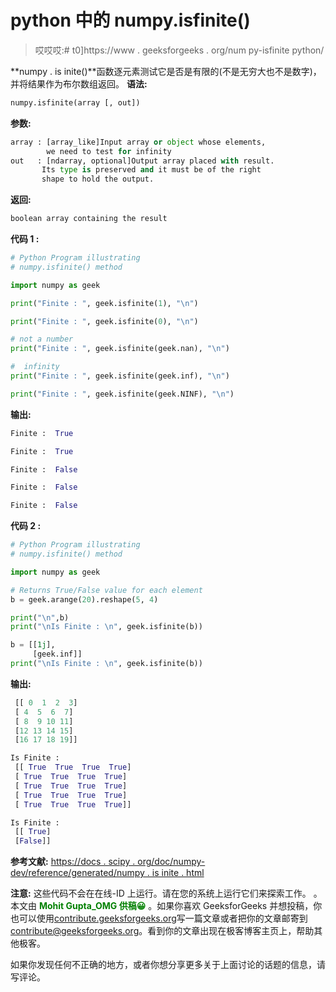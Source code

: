 # python 中的 numpy.isfinite()

> 哎哎哎:# t0]https://www . geeksforgeeks . org/num py-isfinite python/

**numpy . is inite()**函数逐元素测试它是否是有限的(不是无穷大也不是数字)，并将结果作为布尔数组返回。
**语法:**

```py
numpy.isfinite(array [, out])
```

**参数:**

```py
array : [array_like]Input array or object whose elements, 
        we need to test for infinity
out   : [ndarray, optional]Output array placed with result.
       Its type is preserved and it must be of the right 
       shape to hold the output.

```

**返回:**

```py
boolean array containing the result

```

**代码 1 :**

```py
# Python Program illustrating
# numpy.isfinite() method

import numpy as geek 

print("Finite : ", geek.isfinite(1), "\n")

print("Finite : ", geek.isfinite(0), "\n")

# not a number
print("Finite : ", geek.isfinite(geek.nan), "\n")

#  infinity
print("Finite : ", geek.isfinite(geek.inf), "\n")

print("Finite : ", geek.isfinite(geek.NINF), "\n")  
```

**输出:**

```py
Finite :  True 

Finite :  True 

Finite :  False 

Finite :  False 

Finite :  False 

```

**代码 2 :**

```py
# Python Program illustrating
# numpy.isfinite() method

import numpy as geek 

# Returns True/False value for each element 
b = geek.arange(20).reshape(5, 4)

print("\n",b)
print("\nIs Finite : \n", geek.isfinite(b))

b = [[1j], 
     [geek.inf]]
print("\nIs Finite : \n", geek.isfinite(b))
```

**输出:**

```py
 [[ 0  1  2  3]
 [ 4  5  6  7]
 [ 8  9 10 11]
 [12 13 14 15]
 [16 17 18 19]]

Is Finite : 
 [[ True  True  True  True]
 [ True  True  True  True]
 [ True  True  True  True]
 [ True  True  True  True]
 [ True  True  True  True]]

Is Finite : 
 [[ True]
 [False]]
```

**参考文献:**
[https://docs . scipy . org/doc/numpy-dev/reference/generated/numpy . is inite . html](https://docs.scipy.org/doc/numpy-dev/reference/generated/numpy.isfinite.html)

**注意:**
这些代码不会在在线-ID 上运行。请在您的系统上运行它们来探索工作。
。
本文由 <font color="green">**Mohit Gupta_OMG 供稿😀**</font> 。如果你喜欢 GeeksforGeeks 并想投稿，你也可以使用[contribute.geeksforgeeks.org](http://www.contribute.geeksforgeeks.org)写一篇文章或者把你的文章邮寄到 contribute@geeksforgeeks.org。看到你的文章出现在极客博客主页上，帮助其他极客。

如果你发现任何不正确的地方，或者你想分享更多关于上面讨论的话题的信息，请写评论。